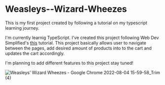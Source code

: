 # Weasleys--Wizard-Wheezes
This is my first project created by following a tutorial on my typescript learning journey.


I'm currently learnig TypeScript. I've created this project following Web Dev Simplified's [this](https://www.youtube.com/watch?v=lATafp15HWA&t=2373s) tutorial.
This project basically allows user to navigate between the pages, add desired amount of products into to the cart and updates the cart accordingly.

I'm planning to add different features to this project stay tuned!

![Weasleys’ Wizard Wheezes - Google Chrome 2022-08-04 15-59-58_Trim (4)](https://user-images.githubusercontent.com/63055084/182864037-5695d1b2-62db-4294-96a3-78e4a767eb8a.gif)





